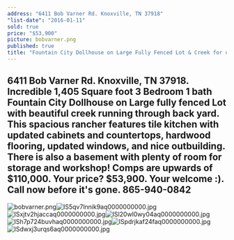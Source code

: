 ```yaml
---
address: "6411 Bob Varner Rd. Knoxville, TN 37918"
"list-date": "2016-01-11"
sold: true
price: "$53,900"
picture: bobvarner.png
published: true
title: "Fountain City Dollhouse on Large Fully Fenced Lot & Creek for only $53,900"
---
```



## 6411 Bob Varner Rd. Knoxville, TN 37918. Incredible 1,405 Square foot 3 Bedroom 1 bath Fountain City Dollhouse on Large fully fenced Lot with beautiful creek running through back yard. This spacious rancher features tile kitchen with updated cabinets and countertops, hardwood flooring, updated windows, and nice outbuilding. There is also a basement with plenty of room for storage and workshop! Comps are upwards of $110,000. Your price? $53,900. Your welcome :). Call now before it's gone. 865-940-0842

![bobvarner.png]({{site.baseurl}}/assets/images/main/bobvarner.png)![IS5qv7lnnik9aq0000000000.jpg]({{site.baseurl}}/assets/images/main/IS5qv7lnnik9aq0000000000.jpg)![ISxjtv2hjaccaq0000000000.jpg]({{site.baseurl}}/assets/images/main/ISxjtv2hjaccaq0000000000.jpg)![ISl20wl0wy04aq0000000000.jpg]({{site.baseurl}}/assets/images/main/ISl20wl0wy04aq0000000000.jpg)![ISh7p724buvhaq0000000000.jpg]({{site.baseurl}}/assets/images/main/ISh7p724buvhaq0000000000.jpg)![ISpdrjkaf24faq0000000000.jpg]({{site.baseurl}}/assets/images/main/ISpdrjkaf24faq0000000000.jpg)![ISdwxj3urqs6aq0000000000.jpg]({{site.baseurl}}/assets/images/main/ISdwxj3urqs6aq0000000000.jpg)
